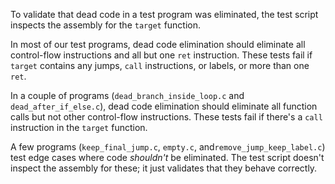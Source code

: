 To validate that dead code in a test program was eliminated, the test script inspects the assembly for the `target` function.

In most of our test programs, dead code elimination should eliminate all control-flow instructions and all but one `ret` instruction. These tests fail if `target` contains any jumps, `call` instructions, or labels, or more than one `ret`.

In a couple of programs (`dead_branch_inside_loop.c` and `dead_after_if_else.c`), dead code elimination should eliminate all function calls but not other control-flow instructions.
These tests fail if there's a `call` instruction in the `target` function.

A few programs (`keep_final_jump.c`, `empty.c`, and`remove_jump_keep_label.c`) test edge cases where code _shouldn't_ be eliminated. The test script doesn't inspect the assembly for these; it just validates that they behave correctly.